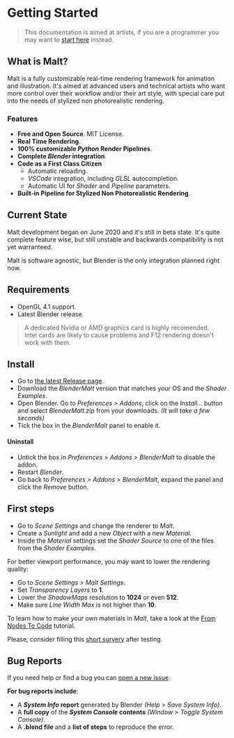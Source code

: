 # Getting Started

> This documentation is aimed at artists, if you are a programmer you may want to [start here](https://github.com/bnpr/BEER) instead.

## What is Malt?

Malt is a fully customizable real-time rendering framework for animation and illustration.
It's aimed at advanced users and technical artists who want more control over their workflow and/or their art style, with special care put into the needs of stylized non photorealistic rendering.

### Features

- **Free and Open Source**. MIT License.
- **Real Time Rendering**.
- **100% customizable *Python* Render Pipelines**.
- **Complete *Blender* integration**.
- **Code as a First Class Citizen**
    - Automatic reloading.
    - *VSCode* integration, including *GLSL* autocompletion.
    - Automatic UI for *Shader* and *Pipeline* parameters.
- **Built-in Pipeline for Stylized Non Photorealistic Rendering**.

## Current State

Malt development began on June 2020 and it's still in beta state.
It's quite complete feature wise, but still unstable and backwards compatibility is not yet warranteed.

Malt is software agnostic, but Blender is the only integration planned right now.

## Requirements

- OpenGL 4.1 support.
- Latest Blender release.

> A dedicated Nvidia or AMD graphics card is highly recomended.  
> Intel cards are likely to cause problems and F12 rendering doesn't work with them.

## Install
 
- Go to [the latest Release page](https://github.com/blendernpr/BEER/releases/tag/v1-beta).
- Download the *BlenderMalt* version that matches your OS and the *Shader Examples*.
- Open Blender. Go to *Preferences > Addons*, click on the *Install...* button and select *BlenderMalt.zip* from your downloads. *(It will take a few seconds)*
- Tick the box in the *BlenderMalt* panel to enable it.

#### Uninstall

- Untick the box in *Preferences > Addons > BlenderMalt* to disable the addon.
- Restart *Blender*.
- Go back to *Preferences > Addons > BlenderMalt*, expand the panel and click the *Remove* button.

## First steps

- Go to *Scene Settings* and change the renderer to *Malt*.
- Create a *Sunlight* and add a new *Object* with a new *Material*.
- Inside the *Material* settings set the *Shader Source* to one of the files from the *Shader Examples*.

For better viewport performance, you may want to lower the rendering quality:
- Go to *Scene Settings > Malt Settings*.
- Set *Transparency Layers* to **1**.
- Lower the *ShadowMaps* resolution to **1024** or even **512**.
- Make sure *Line Width Max* is not higher than **10**.

To learn how to make your own materials in *Malt*, take a look at the [From Nodes To Code](From-Nodes-To-Code/From-Nodes-To-Code) tutorial.

Please, consider filling this [short survery](https://forms.gle/zvEazGd3SPgWEQdj9) after testing.

## Bug Reports

If you need help or find a bug you can [open a new issue](https://github.com/BlenderNPR/BEER/issues).

**For bug reports include**:
- A ***System Info* report** generated by Blender *(Help > Save System Info)*.
- A **full copy** of the ***System Console* contents** *(Window > Toggle System Console)*.
- A **.blend file** and a **list of steps** to reproduce the error.


